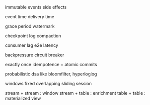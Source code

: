 ---
---
immutable events
side effects

event time
delivery time

grace period
watermark

checkpoint
log compaction

consumer lag
e2e latency

backpressure
circuit breaker

exactly once
idempotence + atomic commits

probabilistic dsa like bloomfilter, hyperloglog

windows
fixed
overlapping
sliding
session

stream + stream : window
stream + table : enrichment
table + table : materialized view